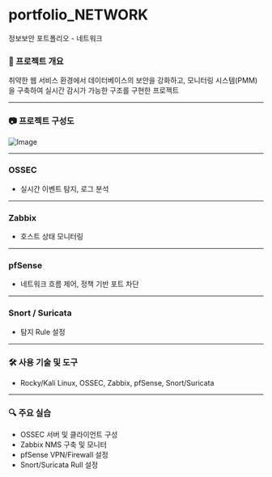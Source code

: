 # portfolio_NETWORK
정보보안 포트폴리오 - 네트워크

### 📌 프로젝트 개요
취약한 웹 서비스 환경에서 데이터베이스의 보안을 강화하고, 모니터링 시스템(PMM)을 구축하여 실시간 감시가 가능한 구조를 구현한 프로젝트

---

### 📷 프로젝트 구성도

![Image](https://github.com/user-attachments/assets/781aa068-34fc-4a6c-a8c0-250b354cde86)

---

### OSSEC
- 실시간 이벤트 탐지, 로그 분석

---

### Zabbix
- 호스트 상태 모니터링

---

### pfSense
- 네트워크 흐름 제어, 정책 기반 포트 차단

---

### Snort / Suricata
- 탐지 Rule 설정

---

### 🛠 사용 기술 및 도구

- Rocky/Kali Linux, OSSEC, Zabbix, pfSense, Snort/Suricata

---

### 🔍 주요 실습

- OSSEC 서버 및 클라이언트 구성
- Zabbix NMS 구축 및 모니터
- pfSense VPN/Firewall 설정
- Snort/Suricata Rull 설정
